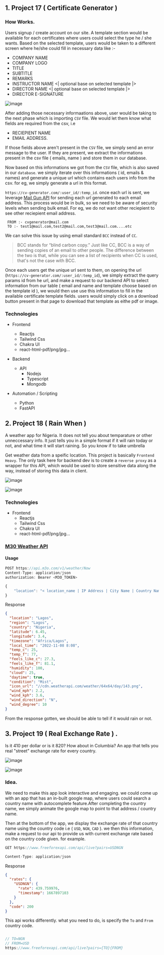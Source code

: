 ## 1. Project 17 ( Certificate Generator )

### How Works.

Users signup / create account on our site. A template section would be available for each certificates where users could select the type he / she wants. Based on the selected template, users would be taken to a different screen where he/she could fill in necessary data like :-

- COMPANY NAME
- COMPANY LOGO
- TITLE
- SUBTITLE
- REMARKS
- INSTRUCTOR NAME <| optional base on selected template |>
- DIRECTOR NAME <| optional base on selected template |>
- DIRECTOR E-SIGNATURE

![image](https://i0.wp.com/www.templatescatalog.com/wp-content/uploads/2021/12/Professional-Certificate-Template.jpg?fit=860%2C614&ssl=1)

After adding those necessary informaations above, user would be taking to the next phase which is importing `CSV` file. We would let them know what fields are required from the csv, i.e

- RECIEPIENT NAME
- EMAIL ADDRESS.

If those fields above aren't present in the `CSV` file, we simply send an error message to the user. If they are present, we extract the informations present in the csv file ( emails, name ) and store them in our database.

Now based on this informations we got from the `CSV` file, which is also saved in our `database`. we simply iterate over this informations ( id, emails & names) and generate a unique url which contains each users info from the csv. for eg, we simply generate a url in this format.

`https://cv-generator.com/:user_id/:temp_id`. once each url is sent, we leverage [Mail Gun API](https://www.mailgun.com/) for sending each url generated to each email address. This process would be in bulk, so we need to be aware of security levels when sending bulk email. For eg, we do not want other reciepient to see other reciepient email address.

```
 FROM :- cvgenerator@mail.com
 TO :- test1@mail.com,test2@mail.com,test3@mail.com....etc
```

We can solve this issue by using email standard `BCC` instead of `CC`.

>BCC stands for “blind carbon copy.” Just like CC, BCC is a way of sending copies of an email to other people. The difference between the two is that, while you can see a list of recipients when CC is used, that's not the case with BCC.

Once each users get the unique url sent to them, on opening the url (`https://cv-generator.com/:user_id/:temp_id`), we simply extract the query params id from he url, and make a request to our backend API to select information from our table ( email and name and template choose based on the template id ), we would then use use this information to fill in the available certificate template fields. users would simply click on a download button present in that page to download that template as eithe pdf or image.

### Technologies

- Frontend
    - Reactjs
    - Tailwind Css
    - Chakra UI
    - react-html-pdf/png/jpg...

- Backend
  - API
    - Nodejs
    - Typescript
    - Mongodb
 - Automation / Scripting
    - Python
    - FastAPI

## 2. Project 18 ( Rain When )

A weather app for Nigeria. It does not tell you about temparature or other unneccessary info. It just tells you in a simple format if it will rain today or not, and what time it will start raining. So you know if to take umbrella

Get weather data from a speific location. This project is basically `Frontend Heavy`. The only task here for backend dev is to create a `reverse proxy` as a wrapper for this API, which would be used to store sensitive data along the way, instead of storing this data in client.

![image](https://cdn.dribbble.com/users/6400757/screenshots/16952894/media/5e1f109e23589152c1ff8098d96dd802.png)

![image](https://cdn.dribbble.com/users/6259454/screenshots/17003404/media/6695237e281547ae9af43629d7849490.png)

### Technologies

- Frontend
    - Reactjs
    - Tailwind Css
    - Chakra UI
    - react-html-pdf/png/jpg...


### [M30 Weather API](https://m3o.com)

#### Usage

```js
POST https://api.m3o.com/v1/weather/Now
Content-Type: application/json
authorization: Bearer <M3O_TOKEN>

{
    "location": "< location_name | IP Address | City Name | Country Name >"
}
```

Response

```json
{
  "location": "Lagos",
  "region": "Lagos",
  "country": "Nigeria",
  "latitude": 6.45,
  "longitude": 3.4,
  "timezone": "Africa/Lagos",
  "local_time": "2022-11-08 8:08",
  "temp_c": 25,
  "temp_f": 77,
  "feels_like_c": 27.3,
  "feels_like_f": 81.1,
  "humidity": 100,
  "cloud": 25,
  "daytime": true,
  "condition": "Mist",
  "icon_url": "//cdn.weatherapi.com/weather/64x64/day/143.png",
  "wind_mph": 2.2,
  "wind_kph": 3.6,
  "wind_direction": "N",
  "wind_degree": 10
}
```

From the response gotten, we should be able to tell if it would rain or not.

## 3. Project 19 ( Real Exchange Rate ) .
Is it 410 per dollar or is it 820? How about in Columbia? An app that tells you real "street" exchange rate for every country.

![image](https://cdn.dribbble.com/users/758684/screenshots/17714477/media/24121cdcaf0e18dddff751ee9812229e.jpg)

![image](https://cdn.dribbble.com/userupload/3589607/file/original-701d39ad405f561a0fa73df66df85838.png)

### Idea.
We need to make this app look interactive and engaging. we could come up with an app that has an in-built google map, where users could search a country name with autocomplete feature.After completing the country name, we simply animate the google map to point to that address / country name. 

Then at the bottom of the app, we display the exchange rate of that country name using the country code i.e ( `USD`, `NGN`, `CAD` ). we then this information, make a request to our api to provide us with current exchange rate based on the country code given. for example.

```js
GET https://www.freeforexapi.com/api/live?pairs=USDNGN

Content-Type: application/json
```

Response
```json
{
  "rates": {
    "USDNGN": {
      "rate": 439.759976,
      "timestamp": 1667897103
    }
  },
  "code": 200
}
```

This api works differently. what you need to do, is specify the `To` and `From` country code.
```js

// TO=NGN
// FROM=USD
https://www.freeforexapi.com/api/live?pairs={TO}{FROM}
```
